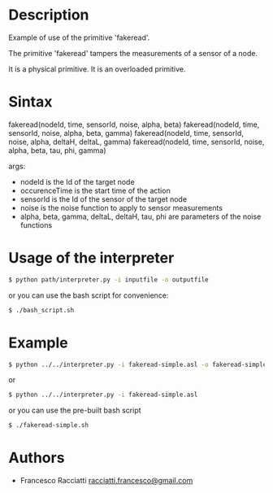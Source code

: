 Description
============
Example of use of the primitive 'fakeread'.

The primitive 'fakeread' tampers the measurements of a sensor of a node.

It is a physical primitive.
It is an overloaded primitive.

Sintax
======
fakeread(nodeId, time, sensorId, noise, alpha, beta)
fakeread(nodeId, time, sensorId, noise, alpha, beta, gamma)
fakeread(nodeId, time, sensorId, noise, alpha, deltaH, deltaL, gamma)
fakeread(nodeId, time, sensorId, noise, alpha, beta, tau, phi, gamma)

args:
 + nodeId is the Id of the target node
 + occurenceTime is the start time of the action
 + sensorId is the Id of the sensor of the target node
 + noise is the noise function to apply to sensor measurements
 + alpha, beta, gamma, deltaL, deltaH, tau, phi are parameters of the noise functions
  

Usage of the interpreter
========================
``` sh
$ python path/interpreter.py -i inputfile -o outputfile
```

or you can use the bash script for convenience:

``` sh
$ ./bash_script.sh
```

Example
=======
``` sh
$ python ../../interpreter.py -i fakeread-simple.asl -o fakeread-simple.xml
```

or

``` sh
$ python ../../interpreter.py -i fakeread-simple.asl
```

or you can use the pre-built bash script

``` sh
$ ./fakeread-simple.sh
```


Authors
=======
+ Francesco Racciatti  	<racciatti.francesco@gmail.com>
